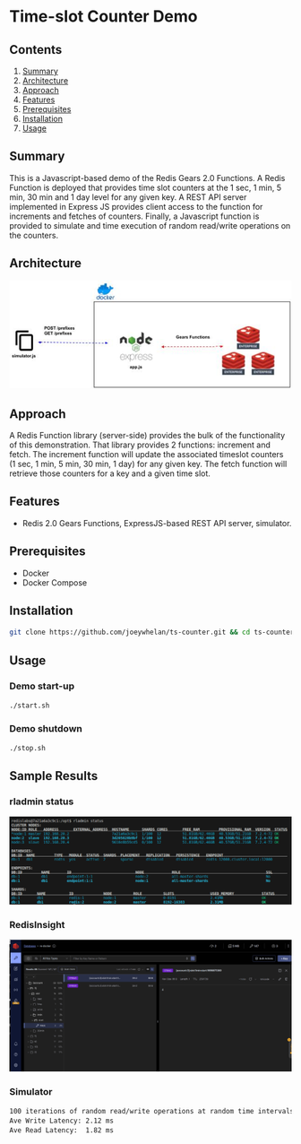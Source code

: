 # Time-slot Counter Demo

## Contents
1.  [Summary](#summary)
2.  [Architecture](#architecture)
3.  [Approach](#approach)
4.  [Features](#features)
5.  [Prerequisites](#prerequisites)
6.  [Installation](#installation)
7.  [Usage](#usage)


## Summary <a name="summary"></a>
This is a Javascript-based demo of the Redis Gears 2.0 Functions. A Redis Function is deployed that provides time slot counters at the 1 sec, 1 min, 5 min, 30 min and 1 day level for any given key.  A REST API server implemented in Express JS provides client access to the function for increments and fetches of counters.  Finally, a Javascript function is provided to simulate and time execution of random read/write operations on the counters. 

## Architecture <a name="architecture"></a>
![architecture](./images/TS_Counter_Arch_High.jpg)  

## Approach <a name="approach"></a>
A Redis Function library (server-side) provides the bulk of the functionality of this demonstration.  That library provides 2 functions:  increment and fetch.  The increment function will update the associated timeslot counters (1 sec, 1 min, 5 min, 30 min, 1 day) for any given key.  The fetch function will retrieve those counters for a key and a given time slot.

## Features <a name="features"></a>
- Redis 2.0 Gears Functions, ExpressJS-based REST API server, simulator.

## Prerequisites <a name="prerequisites"></a>
- Docker
- Docker Compose

## Installation <a name="installation"></a>
```bash
git clone https://github.com/joeywhelan/ts-counter.git && cd ts-counter
```

## Usage <a name="usage"></a>
### Demo start-up
```bash
./start.sh
```
### Demo shutdown
```bash
./stop.sh
```

## Sample Results <a name="results"></a>
### rladmin status
![rladmin](./images/rladmin.png)  

### RedisInsight
![insight](./images/insight.png)  

### Simulator
```bash
100 iterations of random read/write operations at random time intervals (1 ms - 1 sec)
Ave Write Latency: 2.12 ms
Ave Read Latency:  1.82 ms
```